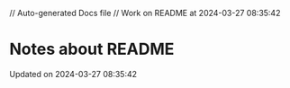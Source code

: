 // Auto-generated Docs file
// Work on README at 2024-03-27 08:35:42
# Notes about README
Updated on 2024-03-27 08:35:42
